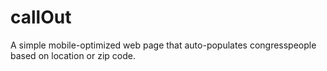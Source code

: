 # callOut
A simple mobile-optimized web page that auto-populates congresspeople based on location or zip code.
